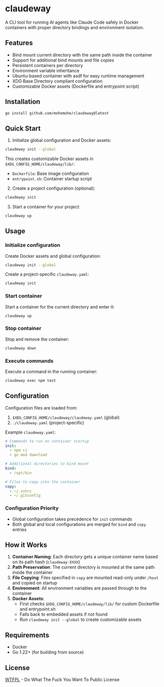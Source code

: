 # claudeway

A CLI tool for running AI agents like Claude Code safely in Docker containers with proper directory bindings and environment isolation.

## Features

- Bind mount current directory with the same path inside the container
- Support for additional bind mounts and file copies
- Persistent containers per directory
- Environment variable inheritance
- Ubuntu-based container with asdf for easy runtime management
- XDG Base Directory compliant configuration
- Customizable Docker assets (Dockerfile and entrypoint script)

## Installation

```bash
go install github.com/mohemohe/claudeway@latest
```

## Quick Start

1. Initialize global configuration and Docker assets:

```bash
claudeway init --global
```

This creates customizable Docker assets in `$XDG_CONFIG_HOME/claudeway/lib/`:
- `Dockerfile`: Base image configuration
- `entrypoint.sh`: Container startup script

2. Create a project configuration (optional):

```bash
claudeway init
```

3. Start a container for your project:

```bash
claudeway up
```

## Usage

### Initialize configuration

Create Docker assets and global configuration:

```bash
claudeway init --global
```

Create a project-specific `claudeway.yaml`:

```bash
claudeway init
```

### Start container

Start a container for the current directory and enter it:

```bash
claudeway up
```

### Stop container

Stop and remove the container:

```bash
claudeway down
```

### Execute commands

Execute a command in the running container:

```bash
claudeway exec npm test
```

## Configuration

Configuration files are loaded from:
1. `$XDG_CONFIG_HOME/claudeway/claudeway.yaml` (global)
2. `./claudeway.yaml` (project-specific)

Example `claudeway.yaml`:

```yaml
# Commands to run on container startup
init:
  - npm ci
  - go mod download

# Additional directories to bind mount
bind:
  - /opt/bin

# Files to copy into the container
copy:
  - ~/.zshrc
  - ~/.gitconfig
```

### Configuration Priority

- Global configuration takes precedence for `init` commands
- Both global and local configurations are merged for `bind` and `copy` entries

## How it Works

1. **Container Naming**: Each directory gets a unique container name based on its path hash (`claudeway-XXXX`)
2. **Path Preservation**: The current directory is mounted at the same path inside the container
3. **File Copying**: Files specified in `copy` are mounted read-only under `/host` and copied on startup
4. **Environment**: All environment variables are passed through to the container
5. **Docker Assets**: 
   - First checks `$XDG_CONFIG_HOME/claudeway/lib/` for custom Dockerfile and entrypoint.sh
   - Falls back to embedded assets if not found
   - Run `claudeway init --global` to create customizable assets

## Requirements

- Docker
- Go 1.22+ (for building from source)

## License

[WTFPL](http://www.wtfpl.net/) - Do What The Fuck You Want To Public License